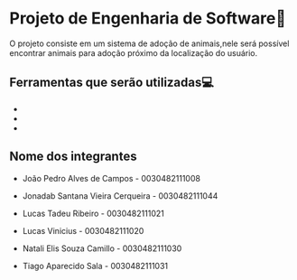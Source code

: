 # Projeto de Engenharia de Software:file_folder:

O projeto consiste em um sistema de adoção de animais,nele será possível encontrar animais para adoção próximo da localização do usuário.

Ferramentas que serão utilizadas:computer:
-
-
-
-

Nome dos integrantes
-

- João Pedro Alves de Campos - 0030482111008

- Jonadab Santana Vieira Cerqueira - 0030482111044

- Lucas Tadeu Ribeiro - 0030482111021

- Lucas Vinicius - 0030482111020

- Natali Elis Souza Camillo - 0030482111030

- Tiago Aparecido Sala - 0030482111031
